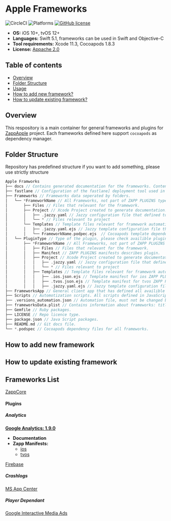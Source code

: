 # Apple Frameworks

![CircleCI](https://circleci.com/gh/applicaster/AppleApplicasterFrameworks.svg?style=svg&circle-token=8fedcc78af0010cec307b550771857ed27eee835)
![Platforms](https://img.shields.io/badge/Platforms-iOS%20|%20tvOS-f6b854.svg)
[![GitHub license](https://img.shields.io/github/license/applicaster/AppleApplicasterFrameworks)](https://github.com/applicaster/AppleApplicasterFrameworks/blob/master/LICENSE)

- **OS:** iOS 10+, tvOS 12+
- **Languages:** Swift 5.1, frameworks can be used in Swift and Objective-C
- **Tool requirements:** Xcode 11.3, Cocoapods 1.8.3
- **License:** [Appache 2.0](https://github.com/applicaster/AppleApplicasterFrameworks/blob/master/LICENSE)

## Table of contents

- [Overview](#overview)
- [Folder Structure](#folder_structure)
- [Usage](#usage)
- [How to add new framework?](#how_to_add_new_framework)
- [How to update existing framework?](#how_to_update_framework)

## Overview

This respository is a main container for general frameworks and plugins for [ZappApple](https://github.com/applicaster/AppleApplicasterFrameworks) project. Each frameworks defined here support `cocoapods` as dependency manager.

## Folder Structure
Repository has predefined structure if you want to add something, please use strictly structure

```swift
Apple Framworks
├── docs // Contains generated documentation for the frameworks. Content are generates automatically.
├── fastlane // Configuration of the fastlane] deployment tool used in CI.
├── Frameworks // Frameworks data seperated by folders.
│   └── *FrameworkName // All Frameworks, not part of ZAPP PLUGINS type.
│       ├── Files // Files that relevant for the framework.
│       ├── Project // Xcode Project created to generate documentation.
│       │   ├── .jazzy.yaml // Jazzy configuration file that defined to create auto generated docs
│       │   └── * // Files relevant to project
│       └── Templates // Template files relevant for framework automation.
│       │   ├── .jazzy.yaml.ejs // Jazzy template configuration file that defined to create auto generated docs.
│       │   └── FrameworkName.podpec.ejs  // Cocoapods template dependency.
│   └── PluginType // Type of the plugin, please check availible plugin list below
│       ├── *FrameworkName // All Frameworks, not part of ZAPP PLUGINS type.
│       │   ├── Files // Files that relevant for the framework.
│       │   ├── Manifest // ZAPP PLUGINS manifests describes plugin.
│       │   ├── Project // Xcode Project created to generate documentation.
│       │   │   ├── .jazzy.yaml // Jazzy configuration file that defined to create auto generated docs
│       │   │   └── * // Files relevant to project
│       │   ├── Templates // Template files relevant for framework automation.
│       │   │   ├── .ios.json.ejs // Template manifest for ios ZAPP PLUGIN structure.
│       │   │   ├── .tvos.json.ejs // Template manifest for tvos ZAPP PLUGIN structure.
│       │   │   ├── .jazzy.yaml.ejs // Jazzy template configuration file that defined to create auto generated docs.
├── FrameworksApp // General client app that has defined all availible frameworks.
├── Scripts // Automotization scripts. All scripts defined in JavaScript.
├── .versions_automation.json // Automation file, must not be changed by user. Contains JSON with title and version of each framework.
├── frameworksData.plist // Contains information about frameworks: title, version and etc.
├── Gemfile // Ruby packages.
├── LICENSE // Repo licence type.
├── package.json // Java Script packages.
├── README.md // Git docs file.
└── *.podspec // Cocoapods dependency files for all frameworks.
```

## How to add new framework

## How to update existing framework

## Frameworks List

[ZappCore](https://applicaster.github.io/AppleApplicasterFrameworks/ZappCore/index.html)

#### Plugins

##### Analytics

[**Google Analytics: 1.9.0**](https://applicaster.github.io/AppleApplicasterFrameworks/ZappGoogleAnalytics/index.html)
- **Documentation**
- **Zapp Manifests:**
	- [ios](https://zapp.applicaster.com/admin/plugin_versions?id=zapp_google_analytics&platform=ios)
	- [tvos](https://zapp.applicaster.com/admin/plugin_versions?id=zapp_google_analytics&platform=tvos)


[Firebase](https://applicaster.github.io/AppleApplicasterFrameworks/ZappFirebaseAnalytics/index.html)

##### Crashlogs

[MS App Center](https://applicaster.github.io/AppleApplicasterFrameworks/ZappCrashlogsMsAppCenter/index.html)

##### Player Dependant

[Google Interactive Media Ads](https://applicaster.github.io/AppleApplicasterFrameworks/ZappGoogleInteractiveMediaAds/index.html)

